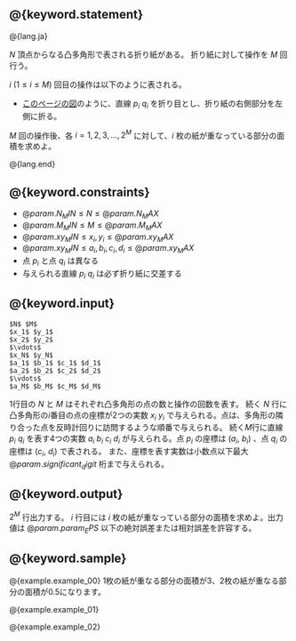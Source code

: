 ## @{keyword.statement}

@{lang.ja}

$N$ 頂点からなる凸多角形で表される折り紙がある。
折り紙に対して操作を $M$ 回行う。

$i\ (1 \leq i \leq M)$ 回目の操作は以下のように表される。

- [このページの図](http://judge.u-aizu.ac.jp/onlinejudge/description.jsp?id=CGL_4_C&lang=ja)のように、直線 $p_i$ $q_i$ を折り目とし、折り紙の右側部分を左側に折る。

$M$ 回の操作後、各 $i = 1, 2, 3, \dots, 2^M$ に対して、$i$ 枚の紙が重なっている部分の面積を求めよ。


@{lang.end}

## @{keyword.constraints}

- $@{param.N_MIN} \leq N \leq @{param.N_MAX}$
- $@{param.M_MIN} \leq M \leq @{param.M_MAX}$
- $@{param.xy_MIN} \leq x_i, y_i \leq @{param.xy_MAX}$
- $@{param.xy_MIN} \leq a_i, b_i, c_i, d_i \leq @{param.xy_MAX}$
- 点 $p_i$ と点 $q_i$ は異なる
- 与えられる直線 $p_i$ $q_i$ は必ず折り紙に交差する

## @{keyword.input}


```
$N$ $M$
$x_1$ $y_1$
$x_2$ $y_2$
$\vdots$
$x_N$ $y_N$
$a_1$ $b_1$ $c_1$ $d_1$
$a_2$ $b_2$ $c_2$ $d_2$
$\vdots$
$a_M$ $b_M$ $c_M$ $d_M$
```
1行目の $N$ と $M$ はそれぞれ凸多角形の点の数と操作の回数を表す。 
続く $N$ 行に凸多角形の$i$番目の点の座標が2つの実数 $x_i$ $y_i$ で与えられる。点は、多角形の隣り合った点を反時計回りに訪問するような順番で与えられる。 
続く$M$行に直線 $p_i$ $q_i$ を表す4つの実数 $a_i$ $b_i$ $c_i$ $d_i$ が与えられる。点 $p_i$ の座標は $(a_i$, $b_i)$ 、点 $q_i$ の座標は $(c_i$, $d_i)$ で表される。 
また、座標を表す実数は小数点以下最大 $@{param.significant_digit}$ 桁まで与えられる。

## @{keyword.output}
$2^M$ 行出力する。 $i$ 行目には $i$ 枚の紙が重なっている部分の面積を求めよ。出力値は $@{param.param_EPS}$ 以下の絶対誤差または相対誤差を許容する。

## @{keyword.sample}

@{example.example_00}
1枚の紙が重なる部分の面積が3、2枚の紙が重なる部分の面積が0.5になります。

@{example.example_01}

@{example.example_02}

